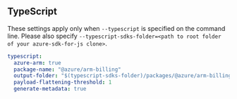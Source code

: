 ## TypeScript

These settings apply only when `--typescript` is specified on the command line.
Please also specify `--typescript-sdks-folder=<path to root folder of your azure-sdk-for-js clone>`.

``` yaml $(typescript)
typescript:
  azure-arm: true
  package-name: "@azure/arm-billing"
  output-folder: "$(typescript-sdks-folder)/packages/@azure/arm-billing"
  payload-flattening-threshold: 1
  generate-metadata: true
```
